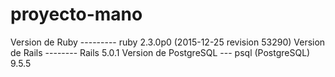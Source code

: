 # proyecto-mano

Version de Ruby --------- ruby 2.3.0p0 (2015-12-25 revision 53290) 
Version de Rails -------- Rails 5.0.1
Version de PostgreSQL --- psql (PostgreSQL) 9.5.5
